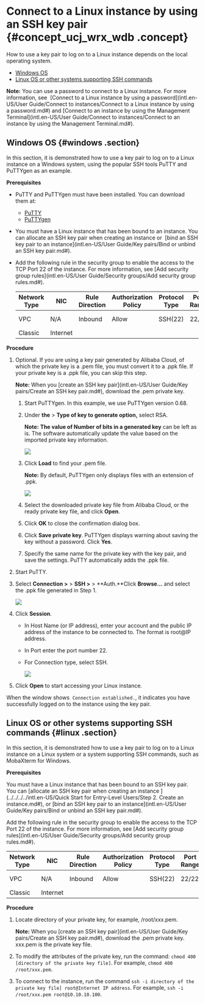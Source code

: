 # Connect to a Linux instance by using an SSH key pair {#concept_ucj_wrx_wdb .concept}

How to use a key pair to log on to a Linux instance depends on the local operating system.

-   [Windows OS](#windows)
-   [Linux OS or other systems supporting SSH commands](#linux)

**Note:** You can use a password to connect to a Linux instance. For more information, see  [Connect to a Linux instance by using a password](intl.en-US/User Guide/Connect to instances/Connect to a Linux instance by using a password.md#) and [Connect to an instance by using the Management Terminal](intl.en-US/User Guide/Connect to instances/Connect to an instance by using the Management Terminal.md#).

## Windows OS {#windows .section}

In this section, it is demonstrated how to use a key pair to log on to a Linux instance on a Windows system, using the popular SSH tools PuTTY and PuTTYgen as an example.

**Prerequisites**

-   PuTTY and PuTTYgen must have been installed. You can download them at:

    -   [PuTTY](https://the.earth.li/~sgtatham/putty/latest/w64/putty.exe)
    -   [PuTTYgen](https://the.earth.li/~sgtatham/putty/latest/w64/puttygen.exe)
-   You must have a Linux instance that has been bound to an instance. You can allocate an SSH key pair when creating an instance or  [bind an SSH key pair to an instance](intl.en-US/User Guide/Key pairs/Bind or unbind an SSH key pair.md#).

-   Add the following rule in the security group to enable the access to the TCP Port 22 of the instance. For more information, see [Add security group rules](intl.en-US/User Guide/Security groups/Add security group rules.md#).

    |Network Type|NIC|Rule Direction|Authorization Policy|Protocol Type|Port Range|Authorization Type|Authorization Object|Priority|
    |------------|---|--------------|--------------------|-------------|----------|------------------|--------------------|--------|
    |VPC|N/A|Inbound|Allow|SSH\(22\)|22/22|Address Field Access|0.0.0.0/0|1|
    |Classic|Internet|


**Procedure**

1.  Optional. If you are using a key pair generated by Alibaba Cloud, of which the private key is a .pem file, you must convert it to a .ppk file. If your private key is a .ppk file, you can skip this step.

    **Note:** When you [create an SSH key pair](intl.en-US/User Guide/Key pairs/Create an SSH key pair.md#), download the .pem private key.

    1.  Start PuTTYgen. In this example, we use PuTTYgen version 0.68.
    2.  Under **the** \> **Type of key to generate option,** select RSA.

        **Note:** **The value of Number of bits in a generated key** can be left as is. The software automatically update the value based on the imported private key information.

        ![](http://static-aliyun-doc.oss-cn-hangzhou.aliyuncs.com/assets/img/9620/15395087265187_en-US.png)

    3.  Click **Load** to find your .pem file.

        **Note:** By default, PuTTYgen only displays files with an extension of .ppk.

        ![](http://static-aliyun-doc.oss-cn-hangzhou.aliyuncs.com/assets/img/9620/15395087265188_en-US.png)

    4.  Select the downloaded private key file from Alibaba Cloud, or the ready private key file, and click **Open**.
    5.  Click **OK** to close the confirmation dialog box.
    6.  Click **Save private key**. PuTTYgen displays warning about saving the key without a password. Click **Yes**.
    7.  Specify the same name for the private key with the key pair, and save the settings. PuTTY automatically adds the .ppk file.
2.  Start PuTTY.
3.  Select **Connection \>** \> **SSH \>** \> **Auth.**Click **Browse…** and select the .ppk file generated in Step 1.

    ![](http://static-aliyun-doc.oss-cn-hangzhou.aliyuncs.com/assets/img/9620/15395087265191_en-US.png)

4.  Click **Session**.
    -   In Host Name \(or IP address\), enter your account and the public IP address of the instance to be connected to. The format is root@IP address.
    -   In Port enter the port number 22.
    -   For Connection type, select SSH.

        ![](http://static-aliyun-doc.oss-cn-hangzhou.aliyuncs.com/assets/img/9620/15395087265192_en-US.png)

5.  Click **Open** to start accessing your Linux instance.

When the window shows  `Connection established.`, it indicates you have successfully logged on to the instance using the key pair.

## Linux OS or other systems supporting SSH commands {#linux .section}

In this section, it is demonstrated how to use a key pair to log on to a Linux instance on a Linux system or a system supporting SSH commands, such as MobaXterm for Windows.

**Prerequisites**

You must have a Linux instance that has been bound to an SSH key pair. You can [allocate an SSH key pair when creating an instance ](../../../../intl.en-US/Quick Start for Entry-Level Users/Step 2. Create an instance.md#), or [bind an SSH key pair to an instance](intl.en-US/User Guide/Key pairs/Bind or unbind an SSH key pair.md#).

Add the following rule in the security group to enable the access to the TCP Port 22 of the instance. For more information, see [Add security group rules](intl.en-US/User Guide/Security groups/Add security group rules.md#).

|Network Type|NIC|Rule Direction|Authorization Policy|Protocol Type|Port Range|Authorization Type|Authorization Object|Priority|
|------------|---|--------------|--------------------|-------------|----------|------------------|--------------------|--------|
|VPC|N/A|Inbound|Allow|SSH\(22\)|22/22|Address Field Access|0.0.0.0/0|1|
|Classic|Internet|

**Procedure**

1.  Locate directory of your private key, for example, /root/xxx.pem.

    **Note:** When you [create an SSH key pair](intl.en-US/User Guide/Key pairs/Create an SSH key pair.md#), download the .pem private key. xxx.pem is the private key file.

2.  To modify the attributes of the private key, run the command: `chmod 400 [directory of the private key file]`. For example, `chmod 400 /root/xxx.pem`.
3.  To connect to the instance, run the command `ssh -i directory of the private key file] root@Internet IP address`. For example, `ssh -i /root/xxx.pem root@10.10.10.100`.

